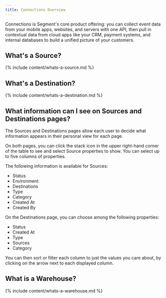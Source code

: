 ```yaml
---
title: Connections Overview
---
```


Connections is Segment's core product offering: you can collect event data from your mobile apps, websites, and servers with one API, then pull in contextual data from cloud apps like your CRM, payment systems, and internal databases to build a unified picture of your customers.

## What's a Source?

{% include content/whats-a-source.md %}

## What's a Destination?

{% include content/whats-a-destination.md %}

## What information can I see on Sources and Destinations pages?

The Sources and Destinations pages allow each user to decide what information appears in their personal view for each page.

On both pages, you can click the stack icon in the upper right-hand corner of the table to see and select Source properties to show. You can select up to five columns of properties.

The following information is available for Sources:

- Status
- Environment
- Destinations
- Type
- Category
- Created At
- Created By

On the Destinations page, you can choose among the following properties:

- Status
- Created At
- Type
- Sources
- Category 

You can then sort or filter each column to just the values you care about, by clicking on the arrow next to each displayed column.



## What is a Warehouse?

{% include content/whats-a-warehouse.md %}
